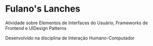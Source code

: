 <h1>Fulano's Lanches</h1>
<p>Atividade sobre Elementos de Interfaces do Usuário, Frameworks de Frontend e UIDesign Patterns</p>
<p>Desenvolvido na disciplina de Interação Humano-Computador</p>
